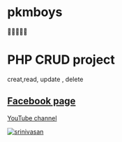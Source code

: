 # pkmboys
   💯🏏🙂👩‍💻

# PHP CRUD project  
   creat,read, update , delete

## [Facebook page](https://m.facebook.com/00srinivasan00/?__tn__=C-R "fb")

[YouTube channel](https://youtube.com/channel/UCUqD2KYlNAETChx05-zLdcA "youtube")

 [![srinivasan](https://i.pinimg.com/originals/22/46/7c/22467c0a0654dc3d1101b32337b5be10.gif "Srini")](http:srinivasan000.ml "srinivasan")



